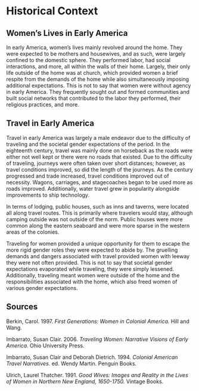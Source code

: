 # Historical Context

## Women’s Lives in Early America

In early America, women’s lives mainly revolved around the home. They were expected to be mothers and housewives, and as such, were largely confined to the domestic sphere. They performed labor, had social interactions, and more, all within the walls of their home. Largely, their only life outside of the home was at church, which provided women a brief respite from the demands of the home while also simultaneously imposing additional expectations. This is not to say that women were without agency in early America. They frequently sought out and formed communities and built social networks that contributed to the labor they performed, their religious practices, and more.

## Travel in Early America

Travel in early America was largely a male endeavor due to the difficulty of traveling and the societal gender expectations of the period. In the eighteenth century, travel was mainly done on horseback as the roads were either not well kept or there were no roads that existed. Due to the difficulty of traveling, journeys were often taken over short distances; however, as travel conditions improved, so did the length of the journeys. As the century progressed and trade increased, travel conditions improved out of necessity. Wagons, carriages, and stagecoaches began to be used more as roads improved. Additionally, water travel grew in popularity alongside improvements to ship technology. 

In terms of lodging, public houses, such as inns and taverns, were located all along travel routes. This is primarily where travelers would stay, although camping outside was not outside of the norm. Public houses were more common along the eastern seaboard and were more sparse in the western areas of the colonies.

Traveling for women provided a unique opportunity for them to escape the more rigid gender roles they were expected to abide by. The gruelling demands and dangers associated with travel provided women with leeway they were not often provided. This is not to say that societal gender expectations evaporated while traveling, they were simply lessened. Additionally, traveling meant women were outside of the home and the responsibilities associated with the home, which also freed women of various gender expectations.

## Sources

Berkin, Carol. 1997. *First Generations: Women in Colonial America.* Hill and Wang.

Imbarrato, Susan Clair. 2006. *Traveling Women: Narrative Visions of Early America.* Ohio University Press.

Imbarrato, Susan Clair and Deborah Dietrich. 1994. *Colonial American Travel Narratives.* ed. Wendy Martin. Penguin Books.

Ulrich, Laurel Thatcher. 1991. *Good Wives: Images and Reality in the Lives of Women in Northern New England, 1650-1750.* Vintage Books.


